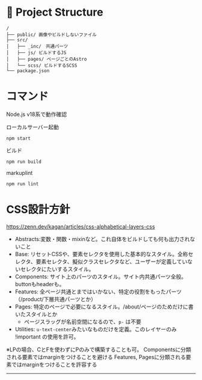 
# 🚀 Project Structure


```
/
├── public/ 画像やビルドしないファイル
├── src/
│   ├── _inc/　共通パーツ
│   ├── js/ ビルドするJS
│   ├── pages/ ページごとのAstro
│   └── scss/ ビルドするSCSS
└── package.json
```

# コマンド

Node.js v18系で動作確認

ローカルサーバー起動
```
npm start
```

ビルド
```
npm run build
```

markuplint
```
npm run lint
```


# CSS設計方針

https://zenn.dev/kagan/articles/css-alphabetical-layers-css
- Abstracts:変数・関数・mixinなど。これ自体をビルドしても何も出力されないこと
- Base: リセットCSSや、要素セレクタを使用した基本的なスタイル。全称セレクタ、要素セレクタ、擬似クラスセレクタなど、ユーザーが定義していないセレクタにたいするスタイル。
- Components: サイト上のパーツのスタイル。サイト内共通パーツ全般。buttonもheaderも。
- Features: 全ページ共通とまではいかない、特定の役割をもったパーツ（/product/下層共通パーツとか）
- Pages: 特定のページで必要になるスタイル。/about/ページのためだけに書いたスタイルとか
  - ページスラッグが名前空間になるので、`p-` は不要
- Utilities: `u-text-center`みたいなものだけを定義。このレイヤーのみ !important の使用を許可。

※LPの場合、CとFを使わずにPのみで構築することも可。 
Componentsに分類される要素ではmarginをつけることを避ける 
Features, Pagesに分類される要素ではmarginをつけることを許容する 

----


